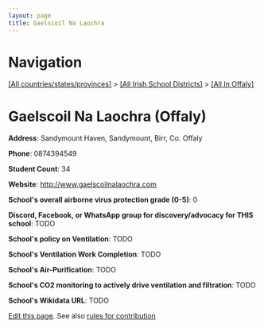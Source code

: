 ```yaml
---
layout: page
title: Gaelscoil Na Laochra
---
```

# Navigation

[[All countries/states/provinces]](../../..) > [[All Irish School Districts]](../..) > [[All In Offaly]](..)

# Gaelscoil Na Laochra (Offaly)

**Address**: Sandymount Haven, Sandymount, Birr, Co. Offaly

**Phone**: 0874394549

**Student Count**: 34

**Website**: <http://www.gaelscoilnalaochra.com>

**School's overall airborne virus protection grade (0-5)**: 0

**Discord, Facebook, or WhatsApp group for discovery/advocacy for THIS school**: TODO

**School's policy on Ventilation**: TODO

**School's Ventilation Work Completion**: TODO

**School's Air-Purification**: TODO

**School's CO2 monitoring to actively drive ventilation and filtration**: TODO

**School's Wikidata URL**: TODO


[Edit this page](https://github.com/ventilate-schools/Ireland/edit/main/./Offaly/Gaelscoil_Na_Laochra.md). See also [rules for contribution](../../../contribution-rules/)